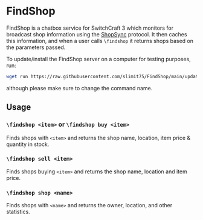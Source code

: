 # FindShop
FindShop is a chatbox service for SwitchCraft 3 which monitors for broadcast shop information using the [ShopSync](https://p.sc3.io/7Ae4KxgzAM) protocol. It then caches this information, and when a user calls `\findshop` it returns shops based on the parameters passed.

To update/install the FindShop server on a computer for testing purposes, run:
```sh
wget run https://raw.githubusercontent.com/slimit75/FindShop/main/update.lua
```
although please make sure to change the command name.

## Usage
### `\findshop <item>` or `\findshop buy <item>`
Finds shops with `<item>` and returns the shop name, location, item price & quantity in stock.
### `\findshop sell <item>`
Finds shops buying `<item>` and returns the shop name, location and item price.
### `\findshop shop <name>`
Finds shops with `<name>` and returns the owner, location, and other statistics.